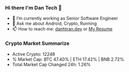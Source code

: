 ### Hi there I'm Dan Tech 👋

- 🔭 I’m currently working as Senior Software Engineer
- 💬 Ask me about Android, Crypto, Running 
- 📫 How to reach me: <a href="https://danhtran.dev" target="_blank">danhtran.dev</a> or <a href="Dan-Resume.pdf" target="_blank">My Resume</a>

### Crypto Market Summarize
- Active Crypto: 12248
- % Market Cap: BTC 47.40% | ETH 17.42% | BNB 2.72%
- Total Market Cap Changed 24h: 1.26%
